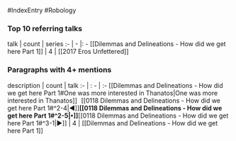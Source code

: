 #IndexEntry #Robology

### Top 10 referring talks
talk | count | series
:- | - |: -
[[Dilemmas and Delineations - How did we get here Part 1]] | 4 | [[2017 Eros Unfettered]]

### Paragraphs with 4+ mentions
description | count | talk
:- | : - | :-
[[Dilemmas and Delineations - How did we get here Part 1#One was more interested in Thanatos\|One was more interested in Thanatos]] &nbsp;&nbsp;[[0118 Dilemmas and Delineations - How did we get here Part 1#^2-4\|◀]]**[[0118 Dilemmas and Delineations - How did we get here Part 1#^2-5\|•]]**[[0118 Dilemmas and Delineations - How did we get here Part 1#^3-1\|▶]] | 4 | [[Dilemmas and Delineations - How did we get here Part 1]]

